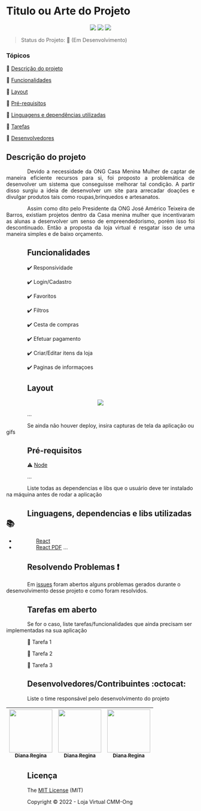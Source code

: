 <style>
.recuo { text-indent:4em }
</style>

<h1>Titulo ou Arte do Projeto</h1> 

<p align="center">
  <img src="https://img.shields.io/static/v1?label=react&message=framework&color=blue&style=for-the-badge&logo=REACT"/>
  <img src="http://img.shields.io/static/v1?label=TESTES&message=%3E100&color=GREEN&style=for-the-badge"/>
   <img src="http://img.shields.io/static/v1?label=STATUS&message=EM%20DESENVOLVIMENTO&color=RED&style=for-the-badge"/>
</p>

> Status do Projeto: :arrows_counterclockwise: (Em Desenvolvimento)

### Tópicos 

:small_blue_diamond: [Descrição do projeto](#descrição-do-projeto)

:small_blue_diamond: [Funcionalidades](#funcionalidades)

:small_blue_diamond: [Layout](#layout)

:small_blue_diamond: [Pré-requisitos](#pré-requisitos)

:small_blue_diamond: [Linguagens e dependências utilizadas](#ldu)

:small_blue_diamond: [Tarefas](#tarefas)

:small_blue_diamond: [Desenvolvedores](#devs)

## Descrição do projeto 

<div class="recuo">
  <p align="justify">
Devido a necessidade da ONG Casa Menina Mulher de captar de maneira eficiente recursos para si, foi proposto a problemática de desenvolver um sistema que conseguisse melhorar tal condição. A partir disso surgiu a ideia de desenvolver um site para arrecadar doações e divulgar produtos tais como roupas,brinquedos e artesanatos.
</p>

<p align="justify">
Assim como dito pelo Presidente da ONG José Américo Teixeira de Barros, existiam projetos dentro da Casa menina mulher que incentivaram as alunas a desenvolver um senso de empreendedorismo, porém isso foi descontinuado. Então a proposta da loja virtual é resgatar isso de uma maneira simples e de baixo orçamento.
</p>
<div/>

## Funcionalidades

:heavy_check_mark: Responsividade  

:heavy_check_mark: Login/Cadastro 

:heavy_check_mark: Favoritos 

:heavy_check_mark: Filtros

:heavy_check_mark: Cesta de compras 

:heavy_check_mark: Efetuar pagamento

:heavy_check_mark: Criar/Editar itens da loja

:heavy_check_mark: Paginas de informaçoes

## Layout

<div align="center">
<img src="https://user-images.githubusercontent.com/93573025/189626420-cbb03d7a-ea3e-4ebf-9f3b-601ac94a124d.png"/>
</div>

... 

Se ainda não houver deploy, insira capturas de tela da aplicação ou gifs

## Pré-requisitos

:warning: [Node](https://nodejs.org/en/download/)

...

Liste todas as dependencias e libs que o usuário deve ter instalado na máquina antes de rodar a aplicação 

## Linguagens, dependencias e libs utilizadas :books:

- [React](https://pt-br.reactjs.org/docs/create-a-new-react-app.html)
- [React PDF](https://react-pdf.org/)
...

## Resolvendo Problemas :exclamation:

Em [issues]() foram abertos alguns problemas gerados durante o desenvolvimento desse projeto e como foram resolvidos. 

## Tarefas em aberto

Se for o caso, liste tarefas/funcionalidades que ainda precisam ser implementadas na sua aplicação

:memo: Tarefa 1 

:memo: Tarefa 2 

:memo: Tarefa 3 

## Desenvolvedores/Contribuintes :octocat:

Liste o time responsável pelo desenvolvimento do projeto

| [<img src="https://avatars2.githubusercontent.com/u/46378210?s=400&u=071f7791bb03f8e102d835bdb9c2f0d3d24e8a34&v=4" width=115><br><sub>Diana Regina</sub>](https://github.com/Diana-ops) |  [<img src="https://avatars2.githubusercontent.com/u/46378210?s=400&u=071f7791bb03f8e102d835bdb9c2f0d3d24e8a34&v=4" width=115><br><sub>Diana Regina</sub>](https://github.com/Diana-ops) |  [<img src="https://avatars2.githubusercontent.com/u/46378210?s=400&u=071f7791bb03f8e102d835bdb9c2f0d3d24e8a34&v=4" width=115><br><sub>Diana Regina</sub>](https://github.com/Diana-ops) |
| :---: | :---: | :---: 

## Licença 

The [MIT License]() (MIT)

Copyright :copyright: 2022 - Loja Virtual CMM-Ong
